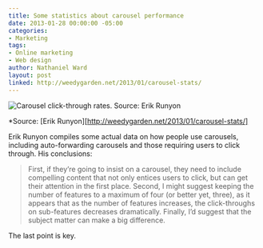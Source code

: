 ```yaml
---
title: Some statistics about carousel performance
date: 2013-01-28 00:00:00 -05:00
categories:
- Marketing
tags:
- Online marketing
- Web design
author: Nathaniel Ward
layout: post
linked: http://weedygarden.net/2013/01/carousel-stats/
---
```


![Carousel click-through rates. Source: Erik Runyon](/images/2013-01-28-weedygarden-click-through-rates.png)
  
*Source: [Erik Runyon][http://weedygarden.net/2013/01/carousel-stats/]

Erik Runyon compiles some actual data on how people use carousels, including auto-forwarding carousels and those requiring users to click through. His conclusions:

> First, if they’re going to insist on a carousel, they need to include compelling content that not only entices users to click, but can get their attention in the first place. Second, I might suggest keeping the number of features to a maximum of four (or better yet, three), as it appears that as the number of features increases, the click-throughs on sub-features decreases dramatically. Finally, I’d suggest that the subject matter can make a big difference.

The last point is key.